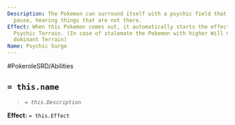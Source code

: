 ```yaml
---
Description: The Pokemon can surround itself with a psychic field that makes everyone
  pause, hearing things that are not there.
Effect: When this Pokemon comes out, it automatically starts the effects of the Move
  Psychic Terrain. (In case of stalemate the Pokemon with higher Will might keep the
  dominant Terrain)
Name: Psychic Surge
---
```


#PokeroleSRD/Abilities

## `= this.name`

> *`= this.Description`*

**Effect:** `= this.Effect`

